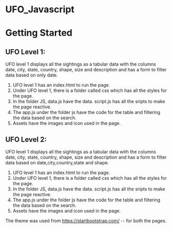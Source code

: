 # UFO_Javascript

# Getting Started

## UFO Level 1:

UFO level 1 displays all the sightings as a tabular data with the columns date, city, state, country, shape, size and description and has a form to filter data based on only date.

1. UFO level 1 has an index.html to run the page.
2. Under UFO level 1, there is a folder called css which has all the styles for the page.
3. In the folder JS, data.js have the data. script.js has all the sripts to make the page reactive.
4. The app.js under the folder js have the code for the table and filtering the data based on the search.
5. Assets have the images and icon used in the page.

## UFO Level 2:

UFO level 1 displays all the sightings as a tabular data with the columns date, city, state, country, shape, size and description and has a form to filter data based on date,city,country,state and shape.

1. UFO level 1 has an index.html to run the page.
2. Under UFO level 1, there is a folder called css which has all the styles for the page.
3. In the folder JS, data.js have the data. script.js has all the sripts to make the page reactive.
4. The app.js under the folder js have the code for the table and filtering the data based on the search.
5. Assets have the images and icon used in the page.

The theme was used from https://startbootstrap.com/ -- for both the pages.
